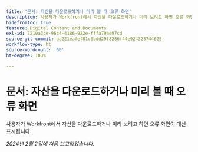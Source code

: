 ```yaml
---
title: '문서: 자산을 다운로드하거나 미리 볼 때 오류 화면'
description: 사용자가 Workfront에서 자산을 다운로드하거나 미리 보려고 하면 오류 화면이 대신 표시됩니다.
hidefromtoc: true
feature: Digital Content and Documents
exl-id: 7210a3ce-96c4-4186-922e-fffa79ae97cd
source-git-commit: aa221eafef81c6bdd29f8286f44e924323744625
workflow-type: ht
source-wordcount: '60'
ht-degree: 100%

---
```


# 문서: 자산을 다운로드하거나 미리 볼 때 오류 화면


<!--
>[!NOTE]
>
>This issue was fixed on June 13, 2024.
-->

사용자가 Workfront에서 자산을 다운로드하거나 미리 보려고 하면 오류 화면이 대신 표시됩니다.

_2024년 2월 2일에 처음 보고되었습니다._
